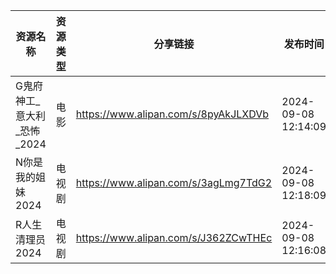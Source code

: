 | 资源名称              | 资源类型 | 分享链接                                 | 发布时间                |
| ----------------- | ---- | ------------------------------------ | ------------------- |
| G鬼府神工_意大利_恐怖_2024 | 电影   | https://www.alipan.com/s/8pyAkJLXDVb | 2024-09-08 12:14:09 |
| N你是我的姐妹2024       | 电视剧  | https://www.alipan.com/s/3agLmg7TdG2 | 2024-09-08 12:18:09 |
| R人生清理员2024        | 电视剧  | https://www.alipan.com/s/J362ZCwTHEc | 2024-09-08 12:16:08 |
